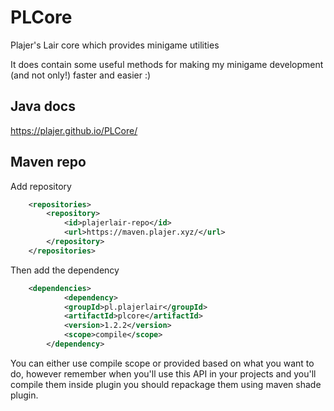 # PLCore
Plajer's Lair core which provides minigame utilities

It does contain some useful methods for making my minigame development (and not only!) faster and easier :)

## Java docs
https://plajer.github.io/PLCore/

## Maven repo
Add repository
```xml
    <repositories>
        <repository>
            <id>plajerlair-repo</id>
            <url>https://maven.plajer.xyz/</url>
        </repository>
    </repositories>
```
Then add the dependency
```xml
    <dependencies>
            <dependency>
            <groupId>pl.plajerlair</groupId>
            <artifactId>plcore</artifactId>
            <version>1.2.2</version>
            <scope>compile</scope>
        </dependency>
```
You can either use compile scope or provided based on what you want to do, however remember when you'll use this API in your projects
and you'll compile them inside plugin you should repackage them using maven shade plugin.
